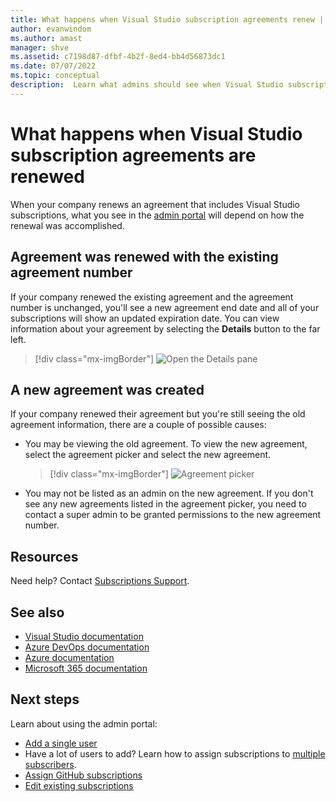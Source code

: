 ```yaml
---
title: What happens when Visual Studio subscription agreements renew | Microsoft Docs
author: evanwindom
ms.author: amast
manager: shve
ms.assetid: c7198d87-dfbf-4b2f-8ed4-bb4d56873dc1
ms.date: 07/07/2022
ms.topic: conceptual
description:  Learn what admins should see when Visual Studio subscriptions agreements are renewed.
---
```


# What happens when Visual Studio subscription agreements are renewed

When your company renews an agreement that includes Visual Studio subscriptions, what you see in the [admin portal](https://manage.visualstudio.com) will depend on how the renewal was accomplished.  

## Agreement was renewed with the existing agreement number

If your company renewed the existing agreement and the agreement number is unchanged, you'll see a new agreement end date and all of your subscriptions will show an updated expiration date.  You can view information about your agreement by selecting the **Details** button to the far left. 
   > [!div class="mx-imgBorder"]
   > ![Open the Details pane](_img/agreement-renewals/details-button.png "Screenshot of the Agreement details page. The Agreement details button is highlighted.")

## A new agreement was created

If your company renewed their agreement but you're still seeing the old agreement information, there are a couple of possible causes:
+ You may be viewing the old agreement.  To view the new agreement, select the agreement picker and select the new agreement.  
   > [!div class="mx-imgBorder"]
   > ![Agreement picker](_img/agreement-renewals/agreement-picker.png "Screenshot of the manage subscribers page of the management portal. The agreement picker is highlighted.")
+ You may not be listed as an admin on the new agreement.  If you don't see any new agreements listed in the agreement picker, you need to contact a super admin to be granted permissions to the new agreement number.  

## Resources

Need help?  Contact [Subscriptions Support](https://aka.ms/vsadminhelp).

## See also

+ [Visual Studio documentation](/visualstudio/)
+ [Azure DevOps documentation](/azure/devops/)
+ [Azure documentation](/azure/)
+ [Microsoft 365 documentation](/microsoft-365/)

## Next steps

Learn about using the admin portal:
+ [Add a single user](assign-license.md)
+ Have a lot of users to add?  Learn how to assign subscriptions to [multiple subscribers](assign-license-bulk.md).
+ [Assign GitHub subscriptions](assign-github.md)
+ [Edit existing subscriptions](edit-license.md)